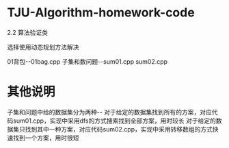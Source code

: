 # TJU-Algorithm-homework-code

2.2 算法验证类

选择使用动态规划方法解决

01背包--01bag.cpp
子集和数问题--sum01.cpp sum02.cpp

# 其他说明

子集和问题中给的数据集分为两种--
对于给定的数据集找到所有的方案，对应代码sum01.cpp，实现中采用dfs的方式搜索找到全部方案，用时较长
对于给定的数据集只找到其中一种方案，对应代码sum02.cpp，实现中采用转移数组的方式快速找到一个方案，用时很短

